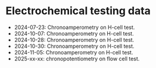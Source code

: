# Electrochemical testing data
- 2024-07-23: Chronoamperometry on H-cell test.
- 2024-10-07: Chronoamperometry on H-cell test.
- 2024-10-28: Chronoamperometry on H-cell test.
- 2024-10-30: Chronoamperometry on H-cell test.
- 2024-11-05: Chronoamperometry on H-cell test.
- 2025-xx-xx: chronopotentiometry on flow cell test.
